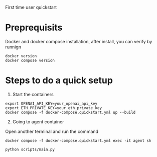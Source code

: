 First time user quickstart

# Preprequisits

Docker and docker compose installation, after install, you can verify by runnign

```
docker version
docker compose version
```

# Steps to do a quick setup

1. Start the containers

```
export OPENAI_API_KEY=your_openai_api_key
export ETH_PRIVATE_KEY=your_eth_private_key
docker compose -f docker-compose.quickstart.yml up --build
```


2. Going to agent container

Open another terminal and run the command

```
docker compose -f docker-compose.quickstart.yml exec -it agent sh
```

```
python scripts/main.py
```
